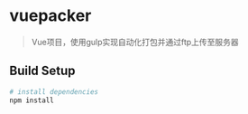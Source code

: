 # vuepacker

> Vue项目，使用gulp实现自动化打包并通过ftp上传至服务器

## Build Setup

``` bash
# install dependencies
npm install
```
